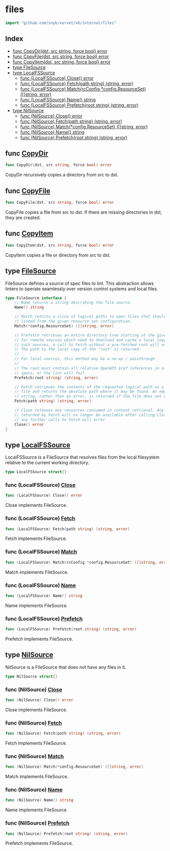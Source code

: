 # files

```go
import "github.com/snyk/vervet/v6/internal/files"
```

## Index

- [func CopyDir(dst, src string, force bool) error](<#func-copydir>)
- [func CopyFile(dst, src string, force bool) error](<#func-copyfile>)
- [func CopyItem(dst, src string, force bool) error](<#func-copyitem>)
- [type FileSource](<#type-filesource>)
- [type LocalFSSource](<#type-localfssource>)
  - [func (LocalFSSource) Close() error](<#func-localfssource-close>)
  - [func (LocalFSSource) Fetch(path string) (string, error)](<#func-localfssource-fetch>)
  - [func (LocalFSSource) Match(rcConfig *config.ResourceSet) ([]string, error)](<#func-localfssource-match>)
  - [func (LocalFSSource) Name() string](<#func-localfssource-name>)
  - [func (LocalFSSource) Prefetch(root string) (string, error)](<#func-localfssource-prefetch>)
- [type NilSource](<#type-nilsource>)
  - [func (NilSource) Close() error](<#func-nilsource-close>)
  - [func (NilSource) Fetch(path string) (string, error)](<#func-nilsource-fetch>)
  - [func (NilSource) Match(*config.ResourceSet) ([]string, error)](<#func-nilsource-match>)
  - [func (NilSource) Name() string](<#func-nilsource-name>)
  - [func (NilSource) Prefetch(root string) (string, error)](<#func-nilsource-prefetch>)


## func [CopyDir](<https://github.com/snyk/vervet/blob/main/internal/files/copy.go#L22>)

```go
func CopyDir(dst, src string, force bool) error
```

CopyDir recursively copies a directory from src to dst\.

## func [CopyFile](<https://github.com/snyk/vervet/blob/main/internal/files/copy.go#L40>)

```go
func CopyFile(dst, src string, force bool) error
```

CopyFile copies a file from src to dst\. If there are missing directories in dst\, they are created\.

## func [CopyItem](<https://github.com/snyk/vervet/blob/main/internal/files/copy.go#L11>)

```go
func CopyItem(dst, src string, force bool) error
```

CopyItem copies a file or directory from src to dst\.

## type [FileSource](<https://github.com/snyk/vervet/blob/main/internal/files/files.go#L16-L44>)

FileSource defines a source of spec files to lint\. This abstraction allows linters to operate seamlessly over version control systems and local files\.

```go
type FileSource interface {
    // Name returns a string describing the file source.
    Name() string

    // Match returns a slice of logical paths to spec files that should be
    // linted from the given resource set configuration.
    Match(*config.ResourceSet) ([]string, error)

    // Prefetch retrieves an entire directory tree starting at the given root,
    // for remote sources which need to download and cache a local copy. For
    // such sources, a call to Fetch without a pre-fetched root will error.
    // The path to the local copy of the "root" is returned.
    //
    // For local sources, this method may be a no-op / passthrough.
    //
    // The root must contain all relative OpenAPI $ref references in all linted
    // specs, or the lint will fail.
    Prefetch(root string) (string, error)

    // Fetch retrieves the contents of the requested logical path as a local
    // file and returns the absolute path where it may be found. An empty
    // string, rather than an error, is returned if the file does not exist.
    Fetch(path string) (string, error)

    // Close releases any resources consumed in content retrieval. Any files
    // returned by Fetch will no longer be available after calling Close, and
    // any further calls to Fetch will error.
    Close() error
}
```

## type [LocalFSSource](<https://github.com/snyk/vervet/blob/main/internal/files/files.go#L70>)

LocalFSSource is a FileSource that resolves files from the local filesystem relative to the current working directory\.

```go
type LocalFSSource struct{}
```

### func \(LocalFSSource\) [Close](<https://github.com/snyk/vervet/blob/main/internal/files/files.go#L116>)

```go
func (LocalFSSource) Close() error
```

Close implements FileSource\.

### func \(LocalFSSource\) [Fetch](<https://github.com/snyk/vervet/blob/main/internal/files/files.go#L105>)

```go
func (LocalFSSource) Fetch(path string) (string, error)
```

Fetch implements FileSource\.

### func \(LocalFSSource\) [Match](<https://github.com/snyk/vervet/blob/main/internal/files/files.go#L76>)

```go
func (LocalFSSource) Match(rcConfig *config.ResourceSet) ([]string, error)
```

Match implements FileSource\.

### func \(LocalFSSource\) [Name](<https://github.com/snyk/vervet/blob/main/internal/files/files.go#L73>)

```go
func (LocalFSSource) Name() string
```

Name implements FileSource\.

### func \(LocalFSSource\) [Prefetch](<https://github.com/snyk/vervet/blob/main/internal/files/files.go#L96>)

```go
func (LocalFSSource) Prefetch(root string) (string, error)
```

Prefetch implements FileSource\.

## type [NilSource](<https://github.com/snyk/vervet/blob/main/internal/files/files.go#L47>)

NilSource is a FileSource that does not have any files in it\.

```go
type NilSource struct{}
```

### func \(NilSource\) [Close](<https://github.com/snyk/vervet/blob/main/internal/files/files.go#L66>)

```go
func (NilSource) Close() error
```

Close implements FileSource\.

### func \(NilSource\) [Fetch](<https://github.com/snyk/vervet/blob/main/internal/files/files.go#L61>)

```go
func (NilSource) Fetch(path string) (string, error)
```

Fetch implements FileSource\.

### func \(NilSource\) [Match](<https://github.com/snyk/vervet/blob/main/internal/files/files.go#L53>)

```go
func (NilSource) Match(*config.ResourceSet) ([]string, error)
```

Match implements FileSource\.

### func \(NilSource\) [Name](<https://github.com/snyk/vervet/blob/main/internal/files/files.go#L50>)

```go
func (NilSource) Name() string
```

Name implements FileSource\.

### func \(NilSource\) [Prefetch](<https://github.com/snyk/vervet/blob/main/internal/files/files.go#L56>)

```go
func (NilSource) Prefetch(root string) (string, error)
```

Prefetch implements FileSource\.

